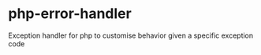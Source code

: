 # php-error-handler
Exception handler for php to customise behavior given a specific exception code
